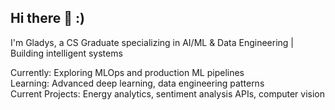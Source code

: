 ## Hi there 👋 :)
I'm Gladys, a CS Graduate specializing in AI/ML & Data Engineering | Building intelligent systems

Currently: Exploring MLOps and production ML pipelines  
Learning: Advanced deep learning, data engineering patterns  
Current Projects: Energy analytics, sentiment analysis APIs, computer vision  
<!--
**gladysaurelia1/gladysaurelia1** is a ✨ _special_ ✨ repository because its `README.md` (this file) appears on your GitHub profile.

Here are some ideas to get you started:

- 🔭 I’m currently working on ...
- 🌱 I’m currently learning ...
- 👯 I’m looking to collaborate on ...
- 🤔 I’m looking for help with ...
- 💬 Ask me about ...
- 📫 How to reach me: ...
- 😄 Pronouns: ...
- ⚡ Fun fact: ...
-->
